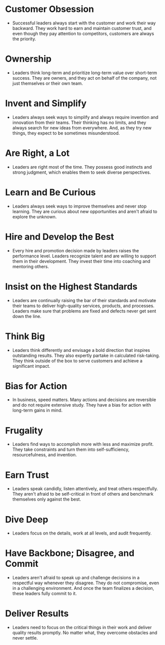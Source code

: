 # Customer Obsession
 - Successful leaders always start with the customer and work their way backward. They work hard to earn and maintain customer trust, and even though they pay attention to competitors, customers are always the priority.
# Ownership 
- Leaders think long-term and prioritize long-term value over short-term success. They are owners, and they act on behalf of the company, not just themselves or their own team.
# Invent and Simplify 
- Leaders always seek ways to simplify and always require invention and innovation from their teams. Their thinking has no limits, and they always search for new ideas from everywhere. And, as they try new things, they expect to be sometimes misunderstood.
# Are Right, a Lot 
- Leaders are right most of the time. They possess good instincts and strong judgment, which enables them to seek diverse perspectives.
# Learn and Be Curious 
- Leaders always seek ways to improve themselves and never stop learning. They are curious about new opportunities and aren't afraid to explore the unknown.
# Hire and Develop the Best
 - Every hire and promotion decision made by leaders raises the performance level. Leaders recognize talent and are willing to support them in their development. They invest their time into coaching and mentoring others.
# Insist on the Highest Standards 
- Leaders are continually raising the bar of their standards and motivate their teams 
to deliver high-quality services, products, and processes. 
Leaders make sure that problems are fixed and defects never get sent down the line.
# Think Big 
- Leaders think differently and envisage a bold direction that inspires outstanding results. They also expertly partake in calculated risk-taking. They think outside of the box to serve customers and achieve a significant impact.
# Bias for Action 
- In business, speed matters. Many actions and decisions are reversible and do not require extensive study. They have a bias for action with long-term gains in mind.
# Frugality 
- Leaders find ways to accomplish more with less and maximize profit. They take constraints and turn them into self-sufficiency, resourcefulness, and invention.
# Earn Trust 
- Leaders speak candidly, listen attentively, and treat others respectfully. They aren't afraid to be self-critical in front of others and benchmark themselves only against the best.
# Dive Deep 
- Leaders focus on the details, work at all levels, and audit frequently.
# Have Backbone; Disagree, and Commit 
- Leaders aren't afraid to speak up and challenge decisions in a respectful way whenever they disagree. They do not compromise, even in a challenging environment. And once the team finalizes a decision, these leaders fully commit to it.
# Deliver Results 
- Leaders need to focus on the critical things in their work and deliver quality results promptly.
 No matter what, they overcome obstacles and never settle.